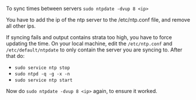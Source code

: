 To sync times between servers
`sudo ntpdate -dvup 8 <ip>`


You have to add the ip of the ntp server to the /etc/ntp.conf file, and remove all other ips.

If syncing fails and output contains strata too high, you have to force updating the time. On your local machine, edit the `/etc/ntp.conf` and `/etc/default/ntpdate` to only contain the server you are syncing to.
After that do:

 * `sudo service ntp stop`
 * `sudo ntpd -q -g -x -n`
 * `sudo service ntp start`
 
Now do
`sudo ntpdate -dvup 8 <ip>`
again, to ensure it worked.



